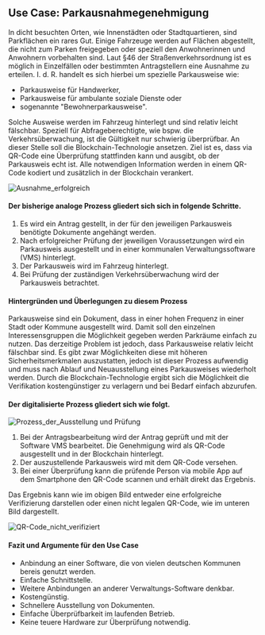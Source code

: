 ## Use Case: Parkausnahmegenehmigung 

In dicht besuchten Orten, wie Innenstädten oder Stadtquartieren, sind Parkflächen ein rares Gut. 
Einige Fahrzeuge werden auf Flächen abgestellt, die nicht zum Parken freigegeben oder speziell den Anwohnerinnen und Anwohnern vorbehalten sind.
Laut §46 der Straßenverkehrsordnung ist es möglich in Einzelfällen oder bestimmten Antragstellern eine Ausnahme zu erteilen.
I. d. R. handelt es sich hierbei um spezielle Parkausweise wie:
* Parkausweise für Handwerker,
* Parkausweise für ambulante soziale Dienste oder
* sogenannte "Bewohnerparkausweise".

Solche Ausweise werden im Fahrzeug hinterlegt und sind relativ leicht fälschbar. Speziell für Abfrageberechtigte, wie bspw. die Verkehrsüberwachung, ist die Gültigkeit nur schwierig überprüfbar. An dieser Stelle soll die Blockchain-Technologie ansetzen.
Ziel ist es, dass via QR-Code eine Überprüfung stattfinden kann und ausgibt, ob der Parkausweis echt ist.
Alle notwendigen Information werden in einem QR-Code kodiert und zusätzlich in der Blockchain verankert.

![Ausnahme_erfolgreich](https://user-images.githubusercontent.com/86418664/129541286-afa48b95-8249-4773-bbdc-e0e6f67b58fd.jpg)

#### Der bisherige analoge Prozess gliedert sich sich in folgende Schritte.  

1. Es wird ein Antrag gestellt, in der für den jeweiligen Parkausweis benötigte Dokumente angehängt werden.
2. Nach erfolgreicher Prüfung der jeweiligen Voraussetzungen wird ein Parkausweis ausgestellt und in einer kommunalen Verwaltungssoftware (VMS) hinterlegt.
3. Der Parkausweis wird im Fahrzeug hinterlegt.
4. Bei Prüfung der zuständigen Verkehrsüberwachung wird der Parkausweis betrachtet.

 
#### Hintergründen und Überlegungen zu diesem Prozess 

Parkausweise sind ein Dokument, dass in einer hohen Frequenz in einer Stadt oder Kommune ausgestellt wird. Damit soll den einzelnen Interessensgruppen die Möglichkeit gegeben werden Parkräume einfach zu nutzen.
Das derzeitige Problem ist jedoch, dass Parkausweise relativ leicht fälschbar sind. Es gibt zwar Möglichkeiten diese mit höheren Sicherheitsmerkmalen auszustatten, jedoch ist dieser Prozess aufwendig und muss nach Ablauf und Neuausstellung eines Parkausweises wiederholt werden.
Durch die Blockchain-Technologie ergibt sich die Möglichkeit die Verifikation kostengünstiger zu verlagern und bei Bedarf einfach abzurufen.


#### Der digitalisierte Prozess gliedert sich wie folgt.  

![Prozess_der_Ausstellung und Prüfung](https://user-images.githubusercontent.com/86418664/129541948-9226b91e-6212-4b95-ab9f-2599881f95b6.png)

1. Bei der Antragsbearbeitung wird der Antrag geprüft und mit der Software VMS bearbeitet. 
   Die Genehmigung wird als QR-Code ausgestellt und in der Blockchain hinterlegt. 
2. Der auszustellende Parkausweis wird mit dem QR-Code versehen.
3. Bei einer Überprüfung kann die prüfende Person via mobile App auf dem Smartphone den QR-Code scannen und erhält direkt das Ergebnis.

Das Ergebnis kann wie im obigen Bild entweder eine erfolgreiche Verifizierung darstellen oder einen nicht legalen QR-Code, wie im unteren Bild dargestellt.

![QR-Code_nicht_verifiziert](https://user-images.githubusercontent.com/86418664/129543285-b5928dae-2d89-4487-897a-5cb20eb114c3.png)

#### Fazit und Argumente für den Use Case

- Anbindung an einer Software, die von vielen deutschen Kommunen bereis genutzt werden.
- Einfache Schnittstelle.
- Weitere Anbindungen an anderer Verwaltungs-Software denkbar.
- Kostengünstig.
- Schnellere Ausstellung von Dokumenten.
- Einfache Überprüfbarkeit im laufenden Betrieb.
- Keine teuere Hardware zur Überprüfung notwendig.

